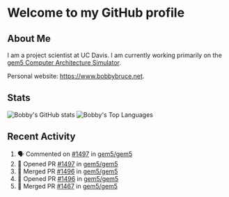 # Welcome to my GitHub profile

## About Me

I am a project scientist at UC Davis. I am currently working primarily on the [gem5 Computer Architecture Simulator](https://github.com/gem5).

Personal website: <https://www.bobbybruce.net>.

## Stats

![Bobby's GitHub stats](https://github-readme-stats.vercel.app/api?username=bobbyrbruce&show_icons=true&theme=responsive&include_all_commits=true&count_private=true&show=reviews&disable_animations=true)
![Bobby's Top Languages ](https://github-readme-stats.vercel.app/api/top-langs/?username=bobbyrbruce&layout=compact&theme=responsive&count_private=true&langs_count=10&disable_animations=true)

## Recent Activity

<!--START_SECTION:activity-->
1. 🗣 Commented on [#1497](https://github.com/gem5/gem5/pull/1497#issuecomment-2304597877) in [gem5/gem5](https://github.com/gem5/gem5)
2. 💪 Opened PR [#1497](https://github.com/gem5/gem5/pull/1497) in [gem5/gem5](https://github.com/gem5/gem5)
3. 🎉 Merged PR [#1496](https://github.com/gem5/gem5/pull/1496) in [gem5/gem5](https://github.com/gem5/gem5)
4. 💪 Opened PR [#1496](https://github.com/gem5/gem5/pull/1496) in [gem5/gem5](https://github.com/gem5/gem5)
5. 🎉 Merged PR [#1467](https://github.com/gem5/gem5/pull/1467) in [gem5/gem5](https://github.com/gem5/gem5)
<!--END_SECTION:activity-->
